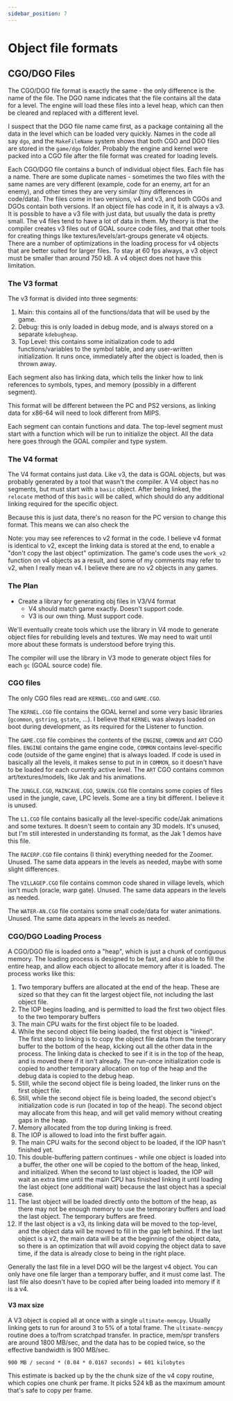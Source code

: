 ```yaml
---
sidebar_position: 7
---
```


# Object file formats

## CGO/DGO Files

The CGO/DGO file format is exactly the same - the only difference is the name of the file. The DGO name indicates that the file contains all the data for a level. The engine will load these files into a level heap, which can then be cleared and replaced with a different level.

I suspect that the DGO file name came first, as a package containing all the data in the level which can be loaded very quickly. Names in the code all say `dgo`, and the `MakeFileName` system shows that both CGO and DGO files are stored in the `game/dgo` folder. Probably the engine and kernel were packed into a CGO file after the file format was created for loading levels.

Each CGO/DGO file contains a bunch of individual object files. Each file has a name. There are some duplicate names - sometimes the two files with the same names are very different (example, code for an enemy, art for an enemy), and other times they are very similar (tiny differences in code/data). The files come in two versions, v4 and v3, and both CGOs and DGOs contain both versions. If an object file has code in it, it is always a v3. It is possible to have a v3 file with just data, but usually the data is pretty small. The v4 files tend to have a lot of data in them. My theory is that the compiler creates v3 files out of GOAL source code files, and that other tools for creating things like textures/levels/art-groups generate v4 objects. There are a number of optimizations in the loading process for v4 objects that are better suited for larger files. To stay at 60 fps always, a v3 object must be smaller than around 750 kB. A v4 object does not have this limitation.

### The V3 format

The v3 format is divided into three segments:

1. Main: this contains all of the functions/data that will be used by the game.
2. Debug: this is only loaded in debug mode, and is always stored on a separate `kdebugheap`.
3. Top Level: this contains some initialization code to add functions/variables to the symbol table, and any user-written initialization. It runs once, immediately after the object is loaded, then is thrown away.

Each segment also has linking data, which tells the linker how to link references to symbols, types, and memory (possibly in a different segment).

This format will be different between the PC and PS2 versions, as linking data for x86-64 will need to look different from MIPS.

Each segment can contain functions and data. The top-level segment must start with a function which will be run to initialize the object. All the data here goes through the GOAL compiler and type system.

### The V4 format

The V4 format contains just data. Like v3, the data is GOAL objects, but was probably generated by a tool that wasn't the compiler. A V4 object has no segments, but must start with a `basic` object. After being linked, the `relocate` method of this `basic` will be called, which should do any additional linking required for the specific object.

Because this is just data, there's no reason for the PC version to change this format. This means we can also check the

Note: you may see references to v2 format in the code. I believe v4 format is identical to v2, except the linking data is stored at the end, to enable a "don't copy the last object" optimization. The game's code uses the `work_v2` function on v4 objects as a result, and some of my comments may refer to v2, when I really mean v4. I believe there are no v2 objects in any games.

### The Plan

- Create a library for generating obj files in V3/V4 format
  - V4 should match game exactly. Doesn't support code.
  - V3 is our own thing. Must support code.

We'll eventually create tools which use the library in V4 mode to generate object files for rebuilding levels and textures. We may need to wait until more about these formats is understood before trying this.

The compiler will use the library in V3 mode to generate object files for each `gc` (GOAL source code) file.

### CGO files

The only CGO files read are `KERNEL.CGO` and `GAME.CGO`.

The `KERNEL.CGO` file contains the GOAL kernel and some very basic libraries (`gcommon`, `gstring`, `gstate`, ...). I believe that `KERNEL` was always loaded on boot during development, as its required for the Listener to function.

The `GAME.CGO` file combines the contents of the `ENGINE`, `COMMON` and `ART` CGO files. `ENGINE` contains the game engine code, `COMMON` contains level-specific code (outside of the game engine) that is always loaded. If code is used in basically all the levels, it makes sense to put in in `COMMON`, so it doesn't have to be loaded for each currently active level. The `ART` CGO contains common art/textures/models, like Jak and his animations.

The `JUNGLE.CGO`, `MAINCAVE.CGO`, `SUNKEN.CGO` file contains some copies of files used in the jungle, cave, LPC levels. Some are a tiny bit different. I believe it is unused.

The `L1.CGO` file contains basically all the level-specific code/Jak animations and some textures. It doesn't seem to contain any 3D models. It's unused, but I'm still interested in understanding its format, as the Jak 1 demos have this file.

The `RACERP.CGO` file contains (I think) everything needed for the Zoomer. Unused. The same data appears in the levels as needed, maybe with some slight differences.

The `VILLAGEP.CGO` file contains common code shared in village levels, which isn't much (oracle, warp gate). Unused. The same data appears in the levels as needed.

The `WATER-AN.CGO` file contains some small code/data for water animations. Unused. The same data appears in the levels as needed.

### CGO/DGO Loading Process

A CGO/DGO file is loaded onto a "heap", which is just a chunk of contiguous memory. The loading process is designed to be fast, and also able to fill the entire heap, and allow each object to allocate memory after it is loaded. The process works like this:

1. Two temporary buffers are allocated at the end of the heap. These are sized so that they can fit the largest object file, not including the last object file.
2. The IOP begins loading, and is permitted to load the first two object files to the two temporary buffers
3. The main CPU waits for the first object file to be loaded.
4. While the second object file being loaded, the first object is "linked". The first step to linking is to copy the object file data from the temporary buffer to the bottom of the heap, kicking out all the other data in the process. The linking data is checked to see if it is in the top of the heap, and is moved there if it isn't already. The run-once initialization code is copied to another temporary allocation on top of the heap and the debug data is copied to the debug heap.
5. Still, while the second object file is being loaded, the linker runs on the first object file.
6. Still, while the second object file is being loaded, the second object's initialization code is run (located in top of the heap). The second object may allocate from this heap, and will get valid memory without creating gaps in the heap.
7. Memory allocated from the top during linking is freed.
8. The IOP is allowed to load into the first buffer again.
9. The main CPU waits for the second object to be loaded, if the IOP hasn't finished yet.
10. This double-buffering pattern continues - while one object is loaded into a buffer, the other one will be copied to the bottom of the heap, linked, and initialized. When the second to last object is loaded, the IOP will wait an extra time until the main CPU has finished linking it until loading the last object (one additional wait) because the last object has a special case.
11. The last object will be loaded directly onto the bottom of the heap, as there may not be enough memory to use the temporary buffers and load the last object. The temporary buffers are freed.
12. If the last object is a v3, its linking data will be moved to the top-level, and the object data will be moved to fill in the gap left behind. If the last object is a v2, the main data will be at the beginning of the object data, so there is an optimization that will avoid copying the object data to save time, if the data is already close to being in the right place.

Generally the last file in a level DGO will be the largest v4 object. You can only have one file larger than a temporary buffer, and it must come last. The last file also doesn't have to be copied after being loaded into memory if it is a v4.

#### V3 max size

A V3 object is copied all at once with a single `ultimate-memcpy`. Usually linking gets to run for around 3 to 5% of a total frame. The `ultimate-memcpy` routine does a to/from scratchpad transfer. In practice, mem/spr transfers are around 1800 MB/sec, and the data has to be copied twice, so the effective bandwidth is 900 MB/sec.

`900 MB / second * (0.04 * 0.0167 seconds) = 601 kilobytes`

This estimate is backed up by the the chunk size of the v4 copy routine, which copies one chunk per frame. It picks 524 kB as the maximum amount that's safe to copy per frame.
